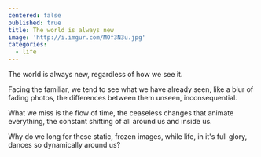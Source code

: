 ```yaml
---
centered: false
published: true
title: The world is always new
image: 'http://i.imgur.com/MOf3N3u.jpg'
categories:
  - life
---
```

The world is always new,
regardless of how we see it.

Facing the familiar,
we tend to see 
what we have already seen,
like a blur of fading photos,
the differences between them
unseen, inconsequential.

What we miss
is the flow of time,
the ceaseless changes
that animate everything,
the constant shifting
of all around us
and inside us.

Why do we long
for these static, frozen images,
while life, in it's full glory,
dances so dynamically
around us?

